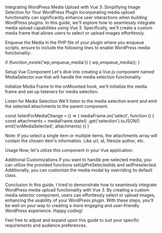 Integrating WordPress Media Upload with Vue 3: Simplifying Image Selection for Your WordPress Plugin
Incorporating media upload functionality can significantly enhance user interactions when building WordPress plugins. In this guide, we'll explore how to seamlessly integrate media upload capabilities using Vue 3. Specifically, we'll create a custom media frame that allows users to select or upload images effortlessly.


Enqueue the Media
In the PHP file of your plugin where you enqueue scripts, ensure to include the following lines to enable WordPress media functionality:


if (function_exists('wp_enqueue_media')) {
   wp_enqueue_media();
}


Setup Vue Component 
Let's dive into creating a Vue.js component named MediaSelector.vue that will handle the media selection functionality

<template>
   <button @click="openMediaFrame">{{ title }}</button>
</template>


<script setup>
import { defineProps, defineEmits, onMounted } from 'vue';


const props = defineProps({
   // Whether you want to select a single file or multiple files
   multiple: false,
   // Button Title
   title: {
       default: 'Add Media'
   },
   // Title of the Button when you select a media file
   action_title: {
       default: 'Use This Media'
   }
});


let mediaFrame = null;
const emit = defineEmits(['onMediaSelected']);


// Function to open the media frame
const openMediaFrame = () => {
   if (mediaFrame == null) {
       return;
   }
   mediaFrame.open();
};
</script>




Initialize Media Frame
In the onMounted hook, we'll initialize the media frame and set up listeners for media selection.

<script setup>
// Existing code...


onMounted(() => {
   if (!window.wp || !window.wp.media) {
       return;
   }
   mediaFrame = window.wp.media({
       title: 'Select or Upload Media',
       button: {
           text: props.action_title
       },
       library: {
           type: 'image'
       },
       multiple: props.multiple ? 'add' : false,
   });


   // Listen for media change
   listenForMediaChange();
});
</script>




Listen for Media Selection
We'll listen to the media selection event and emit the selected attachments to the parent component.

const listenForMediaChange = () => {
   mediaFrame.on('select', function () {
       const attachments = mediaFrame.state()
           .get('selection').toJSON()
       emit('onMediaSelected', attachments)
   })
}

Note: If you select a single item or multiple items, the attachments array will contain the chosen item's information. Like url, id, filesize author, etc.


Usage
Now, let's utilize this component in your Vue application:

<template>
   <div>
       <MediaSelector
           :attachments="attachments"
           @onMediaSelected="handleMediaSelected" />
   </div>
</template>


<script setup>
import MediaSelector from '@/components/MediaSelector.vue';
import { ref } from 'vue';


const attachments = ref([
   {
   "id": 132,
   "title": "image",
   "filename": "image-20.png",
   "url": "http://wordpress.test/wp-content/uploads/2024/02/image-20.png",
   "description": "",
   "caption": "",
   "mime": "image/png",
   "filesizeInBytes": 708072,
   "height": 1208,
   "width": 800,
   "author": "1",
   "authorLink": "http://wordpress.test/wp-admin/profile.php",
   "authorName": "admin",
}]);




const handleMediaSelected = (selectedMedia) => {
   attachments.value = selectedMedia;
};
</script>



Additional Customizations
If you want to handle pre-selected media, you can utilize the provided functions setUpPreSelectedIds and setPreselected. Additionally, you can customize the media modal by overriding its default class.

<script setup>
// Existing code…


let preSelectedIds = [];
const isNumeric = (value) => {
   return /^\d+$/.test(value);
}
// Set up selected items id
const setUpPreSelectedIds = () => {
   preSelectedIds = [];
   if (
       Array.isArray(props.attachments) &&
       props.attachments.length > 0)
   {
       Object.values(props.attachments)
           .forEach((attachment, index) =>
           {
           if (isNumeric(attachment['id']))
           {
               preSelectedIds.push(attachment['id'])
           }
       })
   }
}
// Select those media file from your attachments id 
const setPreselected = () => {
   mediaFrame.on('open', function () {
       let selection = mediaFrame.state().get('selection');
       preSelectedIds.forEach(function (id) {
           let attachment = window.wp.media.attachment(id);
           if (attachment) {
               selection.add(attachment)
           }
       }); // would be probably a good idea to check if it is indeed a non-empty array
   });
}


onMounted(() => {
   // check is media frame exist or not
   setUpPreSelectedIds();
   // initial media frame
   setPreselected();
   // listen media change
})




// Override the default media modal with a custom class
wp.media.view.Modal = wp.media.view.Modal.extend({
   className: 'your-custom-class',
});
</script>



Conclusion
In this guide, I tried to demonstrate how to seamlessly integrate WordPress media upload functionality with Vue 3. By creating a custom media selector component, users can effortlessly select or upload images, enhancing the usability of your WordPress plugin. With these steps, you'll be well on your way to creating a more engaging and user-friendly WordPress experience. Happy coding!

Feel free to adjust and expand upon this guide to suit your specific requirements and audience preferences.


